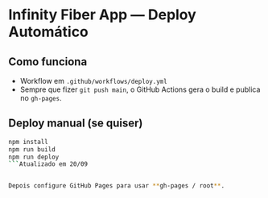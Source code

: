 # Infinity Fiber App — Deploy Automático

## Como funciona
- Workflow em `.github/workflows/deploy.yml`
- Sempre que fizer `git push main`, o GitHub Actions gera o build e publica no `gh-pages`.

## Deploy manual (se quiser)
```bash
npm install
npm run build
npm run deploy
```Atualizado em 20/09


Depois configure GitHub Pages para usar **gh-pages / root**.
